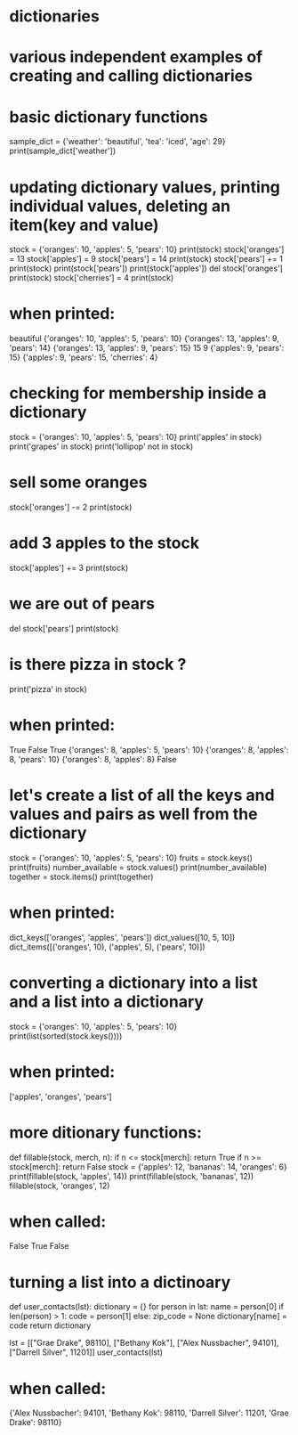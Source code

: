 # dictionaries
# various independent examples of creating and calling dictionaries

# basic dictionary functions
sample_dict = {'weather': 'beautiful', 'tea': 'iced', 'age': 29}
print(sample_dict['weather'])

# updating dictionary values, printing individual values, deleting an item(key and value)
stock = {'oranges': 10, 'apples': 5, 'pears': 10}
print(stock)
stock['oranges'] = 13
stock['apples'] = 9
stock['pears'] = 14
print(stock)
stock['pears'] += 1
print(stock)
print(stock['pears'])
print(stock['apples'])
del stock['oranges']
print(stock)
stock['cherries'] = 4
print(stock)
# when printed:
beautiful
{'oranges': 10, 'apples': 5, 'pears': 10}
{'oranges': 13, 'apples': 9, 'pears': 14}
{'oranges': 13, 'apples': 9, 'pears': 15}
15
9
{'apples': 9, 'pears': 15}
{'apples': 9, 'pears': 15, 'cherries': 4}


# checking for membership inside a dictionary
stock = {'oranges': 10, 'apples': 5, 'pears': 10}
print('apples' in stock)
print('grapes' in stock)
print('lollipop' not in stock)

# sell some oranges
stock['oranges'] -= 2
print(stock)
# add 3 apples to the stock
stock['apples'] += 3
print(stock)
# we are out of pears
del stock['pears']
print(stock) 
# is there pizza in stock ?
print('pizza' in stock)
# when printed:
True
False
True
{'oranges': 8, 'apples': 5, 'pears': 10}
{'oranges': 8, 'apples': 8, 'pears': 10}
{'oranges': 8, 'apples': 8}
False

# let's create a list of all the keys and values and pairs as well from the dictionary
stock = {'oranges': 10, 'apples': 5, 'pears': 10}
fruits = stock.keys()
print(fruits)
number_available = stock.values()
print(number_available)
together = stock.items()
print(together)
# when printed:
dict_keys(['oranges', 'apples', 'pears'])
dict_values([10, 5, 10])
dict_items([('oranges', 10), ('apples', 5), ('pears', 10)])

# converting a dictionary into a list and a list into a dictionary
stock = {'oranges': 10, 'apples': 5, 'pears': 10}
print(list(sorted(stock.keys())))
# when printed:
['apples', 'oranges', 'pears']

# more ditionary functions:
def fillable(stock, merch, n):
  if n <= stock[merch]:
    return True
  if n >= stock[merch]:
    return False
stock = {'apples': 12, 'bananas': 14, 'oranges': 6}
print(fillable(stock, 'apples', 14))
print(fillable(stock, 'bananas', 12))
fillable(stock, 'oranges', 12)
# when called:
False
True
False

# turning a list into a dictinoary
def user_contacts(lst):
  dictionary = {}
  for person in lst:
    name = person[0]
    if len(person) > 1:
      code = person[1]
    else:
      zip_code = None
    dictionary[name] = code
  return dictionary 

lst = [["Grae Drake", 98110], ["Bethany Kok"], ["Alex Nussbacher", 94101], ["Darrell Silver", 11201]]
user_contacts(lst)
# when called:
{'Alex Nussbacher': 94101,
 'Bethany Kok': 98110,
 'Darrell Silver': 11201,
 'Grae Drake': 98110}
 
 
